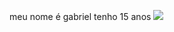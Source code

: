 meu nome é gabriel 
tenho 15 anos
![](https://www.google.com/url?sa=i&url=https%3A%2F%2Fpt.quizur.com%2Fquiz%2Fque-carro-rebaixado-vc-vai-ter-no-futuro-3vtZ&psig=AOvVaw3ieIEJcFOQz86O1qGfwjMG&ust=1697062159548000&source=images&cd=vfe&opi=89978449&ved=0CBEQjRxqFwoTCID0wrC_7IEDFQAAAAAdAAAAABAa)
